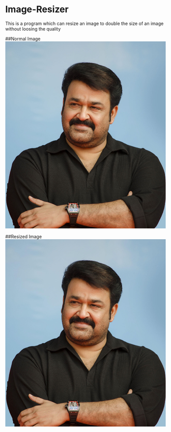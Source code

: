 # Image-Resizer
This is a program which can resize an image to double the size of an image without loosing the quality

##Normal Image
![alt text](https://github.com/rigvedmaanas/Image-Resizer/blob/main/Images/NormalImage.jpeg)

##Resized Image
![alt text](https://github.com/rigvedmaanas/Image-Resizer/blob/main/Images/ResizedImage.jpeg)
